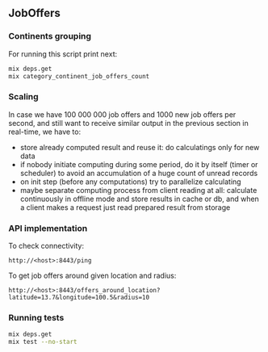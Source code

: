 ## JobOffers

### Continents grouping

For running this script print next:

```bash
mix deps.get
mix category_continent_job_offers_count
```

### Scaling

In case we have 100 000 000 job offers and 1000 new job offers per second, and still want to receive similar output in the previous section in real-time, we have to:
 - store already computed result and reuse it: do calculatings only for new data
 - if nobody initiate computing during some period, do it by itself (timer or scheduler) to avoid an accumulation of a huge count of unread records
 - on init step (before any computations) try to parallelize calculating
 - maybe separate computing process from client reading at all: calculate continuously in offline mode and store results in cache or db, and when a client makes a request just read prepared result from storage

### API implementation

To check connectivity:
```
http://<host>:8443/ping
```

To get job offers around given location and radius:
```
http://<host>:8443/offers_around_location?latitude=13.7&longitude=100.5&radius=10
```

### Running tests

```bash
mix deps.get
mix test --no-start
```
